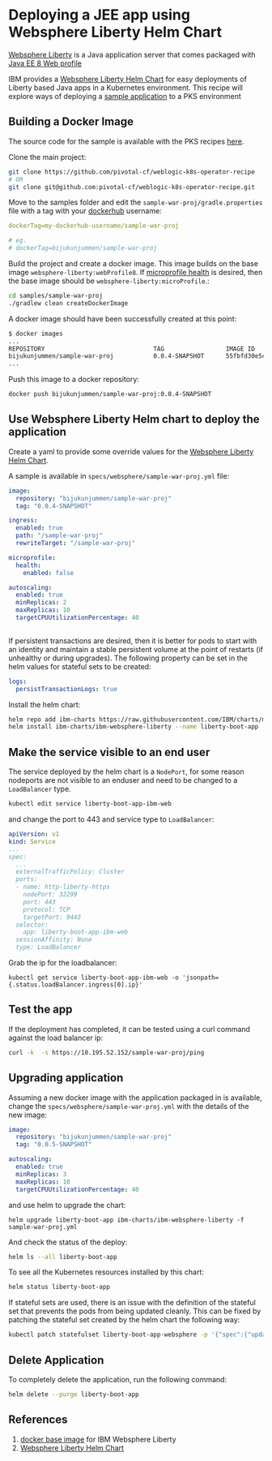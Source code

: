 # Deploying a JEE app using Websphere Liberty Helm Chart

[Websphere Liberty](https://developer.ibm.com/wasdev/websphere-liberty/) is a Java application server that comes packaged with [Java EE 8 Web profile](http://www.oracle.com/technetwork/java/javaee/overview/compatibility-jsp-136984.html)

IBM provides a [Websphere Liberty Helm Chart](https://github.com/IBM/charts/tree/master/stable/ibm-websphere-liberty/) for easy deployments of Liberty based Java apps in a Kubernetes environment. This recipe will explore ways of deploying a [sample application](https://github.com/pivotal-cf/weblogic-k8s-operator-recipe/tree/master/samples/sample-war-proj) to a PKS environment

## Building a Docker Image
The source code for the sample is available with the PKS recipes [here](https://github.com/pivotal-cf/weblogic-k8s-operator-recipe). 

Clone the main project:

```bash
git clone https://github.com/pivotal-cf/weblogic-k8s-operator-recipe
# OR
git clone git@github.com:pivotal-cf/weblogic-k8s-operator-recipe.git
```

Move to the samples folder and edit the `sample-war-proj/gradle.properties` file with a tag with your [dockerhub](https://hub.docker.com/) username:
```yml
dockerTag=my-dockerhub-username/sample-war-proj

# eg. 
# dockerTag=bijukunjummen/sample-war-proj
```

Build the project and create a docker image.  This image builds on the base image `websphere-liberty:webProfile8`. If [microprofile health](https://github.com/eclipse/microprofile-health) is desired, then the base image should be `websphere-liberty:microProfile`.:

```bash
cd samples/sample-war-proj
./gradlew clean createDockerImage
```

A docker image should have been successfully created at this point:
```bash
$ docker images
...
REPOSITORY                              TAG                 IMAGE ID            CREATED             SIZE
bijukunjummen/sample-war-proj           0.0.4-SNAPSHOT      55fbfd30e5ca        2 minutes ago       502MB
...
```

Push this image to a docker repository:
```bash
docker push bijukunjummen/sample-war-proj:0.0.4-SNAPSHOT
```


## Use Websphere Liberty Helm chart to deploy the application

Create a yaml to provide some override values for the [Websphere Liberty Helm Chart](https://github.com/IBM/charts/tree/master/stable/ibm-websphere-liberty/). 

A sample is available in `specs/websphere/sample-war-proj.yml` file:

```yml
image:
  repository: "bijukunjummen/sample-war-proj"
  tag: "0.0.4-SNAPSHOT"

ingress:
  enabled: true
  path: "/sample-war-proj"
  rewriteTarget: "/sample-war-proj"

microprofile:
  health: 
    enabled: false  

autoscaling:
  enabled: true
  minReplicas: 2
  maxReplicas: 10
  targetCPUUtilizationPercentage: 40
   
```

If persistent transactions are desired, then it is better for pods to start with an identity and maintain a stable persistent volume 
at the point of restarts (if unhealthy or during upgrades). The following property can be set in the helm values for stateful sets to be created:


```yml
logs:
  persistTransactionLogs: true
```

Install the helm chart:

```bash
helm repo add ibm-charts https://raw.githubusercontent.com/IBM/charts/master/repo/stable/
helm install ibm-charts/ibm-websphere-liberty --name liberty-boot-app -f sample-war-proj.yml
```

## Make the service visible to an end user

The service deployed by the helm chart is a `NodePort`, for some reason nodeports are not visible to an enduser and need to be changed to a `LoadBalancer` type. 

```bash
kubectl edit service liberty-boot-app-ibm-web
```

and change the port to 443 and service type to `LoadBalancer`:

```yml
apiVersion: v1
kind: Service
...
spec:
  ...
  externalTrafficPolicy: Cluster
  ports:
  - name: http-liberty-https
    nodePort: 32299
    port: 443
    protocol: TCP
    targetPort: 9443
  selector:
    app: liberty-boot-app-ibm-web
  sessionAffinity: None
  type: LoadBalancer
```

Grab the ip for the loadbalancer:

```
kubectl get service liberty-boot-app-ibm-web -o 'jsonpath={.status.loadBalancer.ingress[0].ip}'
```

## Test the app
If the deployment has completed, it can be tested using a curl command against the load balancer ip:

```bash
curl -k  -s https://10.195.52.152/sample-war-proj/ping
```

## Upgrading application
Assuming a new docker image with the application packaged in is available, 
change the `specs/websphere/sample-war-proj.yml` with the details of the new image:

```yml
image:
  repository: "bijukunjummen/sample-war-proj"
  tag: "0.0.5-SNAPSHOT"

autoscaling:
  enabled: true
  minReplicas: 3
  maxReplicas: 10
  targetCPUUtilizationPercentage: 40

``` 

and use helm to upgrade the chart:

```
helm upgrade liberty-boot-app ibm-charts/ibm-websphere-liberty -f sample-war-proj.yml
```

And check the status of the deploy:

```bash
helm ls --all liberty-boot-app
```

To see all the Kubernetes resources installed by this chart:

```bash
helm status liberty-boot-app
```

If stateful sets are used, there is an issue with the definition of the stateful set that prevents the pods from being updated cleanly. 
This can be fixed by patching the stateful set created by the helm chart the following way:

```bash
kubectl patch statefulset liberty-boot-app-websphere -p '{"spec":{"updateStrategy":{"type":"RollingUpdate"}}}'
```

## Delete Application
To completely delete the application, run the following command:

```bash
helm delete --purge liberty-boot-app
```


## References

1. [docker base image](https://github.com/docker-library/docs/tree/master/websphere-liberty) for 
IBM Websphere Liberty
1.  [Websphere Liberty Helm Chart](https://github.com/IBM/charts/tree/master/stable/ibm-websphere-liberty/) 